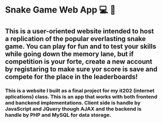# Snake Game Web App 💻 🐍

## This is a user-oriented website intended to host a replication of the popular everlasting snake game. You can play for fun and to test your skills while going down the memory lane, but if competition is your forte, create a new account by registaring to make sure yor score is save and compete for the place in the leaderboards!

### This is a website I built as a final project for my it202 (internet aplications) class. This is an app that works with both frontend and banckend implementations. Client side is handle by JavaScript and JQuery though AJAX and the backend is handle by PHP and MySQL for data storage.  
